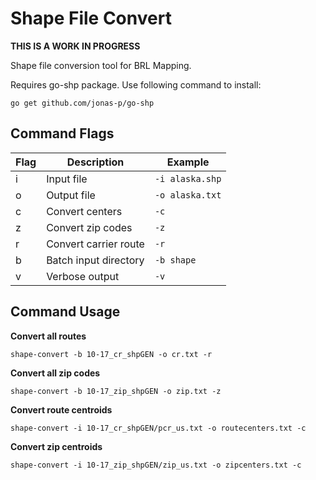 Shape File Convert
==================

**THIS IS A WORK IN PROGRESS**

Shape file conversion tool for BRL Mapping.

Requires go-shp package. Use following command to install:

    go get github.com/jonas-p/go-shp

Command Flags
-------------

| Flag | Description            | Example         |
|------|------------------------|-----------------|
| i    | Input file             | `-i alaska.shp` |
| o    | Output file            | `-o alaska.txt` |
| c    | Convert centers        | `-c`            |
| z    | Convert zip codes      | `-z`            |
| r    | Convert carrier route  | `-r`            |
| b    | Batch input directory  | `-b shape`      |
| v    | Verbose output         | `-v`            |

Command Usage
-------------

**Convert all routes**

    shape-convert -b 10-17_cr_shpGEN -o cr.txt -r

**Convert all zip codes**

    shape-convert -b 10-17_zip_shpGEN -o zip.txt -z

**Convert route centroids**

    shape-convert -i 10-17_cr_shpGEN/pcr_us.txt -o routecenters.txt -c

**Convert zip centroids**

    shape-convert -i 10-17_zip_shpGEN/zip_us.txt -o zipcenters.txt -c
